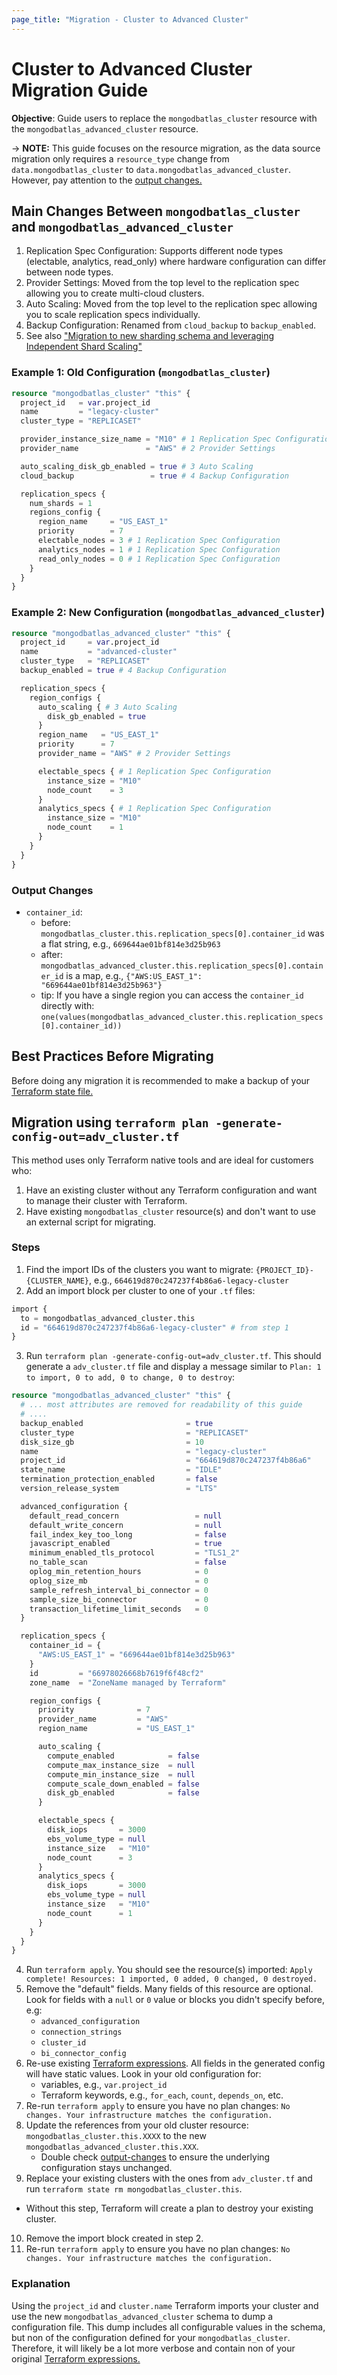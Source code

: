 ```yaml
---
page_title: "Migration - Cluster to Advanced Cluster"
---
```


# Cluster to Advanced Cluster Migration Guide

**Objective**: Guide users to replace the `mongodbatlas_cluster` resource with the `mongodbatlas_advanced_cluster` resource.

-> **NOTE:** This guide focuses on the resource migration, as the data source migration only requires a `resource_type` change from `data.mongodbatlas_cluster` to `data.mongodbatlas_advanced_cluster`.  However, pay attention to the [output changes.](#output-changes)

## Main Changes Between `mongodbatlas_cluster` and `mongodbatlas_advanced_cluster`

1. Replication Spec Configuration: Supports different node types (electable, analytics, read_only) where hardware configuration can differ between node types.
2. Provider Settings: Moved from the top level to the replication spec allowing you to create multi-cloud clusters.
3. Auto Scaling: Moved from the top level to the replication spec allowing you to scale replication specs individually.
4. Backup Configuration: Renamed from `cloud_backup` to `backup_enabled`.
5. See also ["Migration to new sharding schema and leveraging Independent Shard Scaling"](advanced-cluster-new-sharding-schema#migration-sharded)

### Example 1: Old Configuration (`mongodbatlas_cluster`)

```terraform
resource "mongodbatlas_cluster" "this" {
  project_id   = var.project_id
  name         = "legacy-cluster"
  cluster_type = "REPLICASET"

  provider_instance_size_name = "M10" # 1 Replication Spec Configuration
  provider_name               = "AWS" # 2 Provider Settings

  auto_scaling_disk_gb_enabled = true # 3 Auto Scaling
  cloud_backup                 = true # 4 Backup Configuration

  replication_specs {
    num_shards = 1
    regions_config {
      region_name     = "US_EAST_1"
      priority        = 7
      electable_nodes = 3 # 1 Replication Spec Configuration
      analytics_nodes = 1 # 1 Replication Spec Configuration
      read_only_nodes = 0 # 1 Replication Spec Configuration
    }
  }
}
```

### Example 2: New Configuration (`mongodbatlas_advanced_cluster`)

```terraform
resource "mongodbatlas_advanced_cluster" "this" {
  project_id     = var.project_id
  name           = "advanced-cluster"
  cluster_type   = "REPLICASET"
  backup_enabled = true # 4 Backup Configuration

  replication_specs {
    region_configs {
      auto_scaling { # 3 Auto Scaling
        disk_gb_enabled = true
      }
      region_name   = "US_EAST_1"
      priority      = 7
      provider_name = "AWS" # 2 Provider Settings

      electable_specs { # 1 Replication Spec Configuration
        instance_size = "M10"
        node_count    = 3
      }
      analytics_specs { # 1 Replication Spec Configuration
        instance_size = "M10"
        node_count    = 1
      }
    }
  }
}
```

### Output Changes

- `container_id`:
  - before: `mongodbatlas_cluster.this.replication_specs[0].container_id` was a flat string, e.g., `669644ae01bf814e3d25b963`
  - after: `mongodbatlas_advanced_cluster.this.replication_specs[0].container_id` is a map, e.g., `{"AWS:US_EAST_1": "669644ae01bf814e3d25b963"}`
  - tip: If you have a single region you can access the `container_id` directly with: `one(values(mongodbatlas_advanced_cluster.this.replication_specs[0].container_id))`

## Best Practices Before Migrating
Before doing any migration it is recommended to make a backup of your [Terraform state file.](https://developer.hashicorp.com/terraform/cli/commands/state)

## Migration using `terraform plan -generate-config-out=adv_cluster.tf`
This method uses only Terraform native tools and are ideal for customers who:
1. Have an existing cluster without any Terraform configuration and want to manage their cluster with Terraform.
2. Have existing `mongodbatlas_cluster` resource(s) and don't want to use an external script for migrating.

### Steps

1. Find the import IDs of the clusters you want to migrate: `{PROJECT_ID}-{CLUSTER_NAME}`, e.g., `664619d870c247237f4b86a6-legacy-cluster`
2. Add an import block per cluster to one of your `.tf` files:
  ```terraform
  import {
    to = mongodbatlas_advanced_cluster.this
    id = "664619d870c247237f4b86a6-legacy-cluster" # from step 1
  }
  ```
3. Run `terraform plan -generate-config-out=adv_cluster.tf`. This should generate a `adv_cluster.tf` file and display a message similar to `Plan: 1 to import, 0 to add, 0 to change, 0 to destroy`:
  ```terraform
  resource "mongodbatlas_advanced_cluster" "this" {
    # ... most attributes are removed for readability of this guide
    # ....
    backup_enabled                       = true
    cluster_type                         = "REPLICASET"
    disk_size_gb                         = 10
    name                                 = "legacy-cluster"
    project_id                           = "664619d870c247237f4b86a6"
    state_name                           = "IDLE"
    termination_protection_enabled       = false
    version_release_system               = "LTS"

    advanced_configuration {
      default_read_concern                 = null
      default_write_concern                = null
      fail_index_key_too_long              = false
      javascript_enabled                   = true
      minimum_enabled_tls_protocol         = "TLS1_2"
      no_table_scan                        = false
      oplog_min_retention_hours            = 0
      oplog_size_mb                        = 0
      sample_refresh_interval_bi_connector = 0
      sample_size_bi_connector             = 0
      transaction_lifetime_limit_seconds   = 0
    }

    replication_specs {
      container_id = {
        "AWS:US_EAST_1" = "669644ae01bf814e3d25b963"
      }
      id         = "66978026668b7619f6f48cf2"
      zone_name  = "ZoneName managed by Terraform"

      region_configs {
        priority              = 7
        provider_name         = "AWS"
        region_name           = "US_EAST_1"

        auto_scaling {
          compute_enabled            = false
          compute_max_instance_size  = null
          compute_min_instance_size  = null
          compute_scale_down_enabled = false
          disk_gb_enabled            = false
        }

        electable_specs {
          disk_iops       = 3000
          ebs_volume_type = null
          instance_size   = "M10"
          node_count      = 3
        }
        analytics_specs {
          disk_iops       = 3000
          ebs_volume_type = null
          instance_size   = "M10"
          node_count      = 1
        }
      }
    }
  }
  ```
4. Run `terraform apply`. You should see the resource(s) imported: `Apply complete! Resources: 1 imported, 0 added, 0 changed, 0 destroyed.`
5. Remove the "default" fields. Many fields of this resource are optional. Look for fields with a `null` or `0` value or blocks you didn't specify before, e.g:
   - `advanced_configuration`
   - `connection_strings`
   - `cluster_id`
   - `bi_connector_config`
6. Re-use existing [Terraform expressions](https://developer.hashicorp.com/terraform/language/expressions). All fields in the generated config will have static values. Look in your old configuration for:
   - variables, e.g., `var.project_id`
   - Terraform keywords, e.g., `for_each`, `count`, `depends_on`, etc.
7. Re-run `terraform apply` to ensure you have no plan changes: `No changes. Your infrastructure matches the configuration.`
8. Update the references from your old cluster resource: `mongodbatlas_cluster.this.XXXX` to the new `mongodbatlas_advanced_cluster.this.XXX`.
   - Double check [output-changes](#output-changes) to ensure the underlying configuration stays unchanged.
9.  Replace your existing clusters with the ones from `adv_cluster.tf` and run `terraform state rm mongodbatlas_cluster.this`.
   - Without this step, Terraform will create a plan to destroy your existing cluster.
10. Remove the import block created in step 2.
11. Re-run `terraform apply` to ensure you have no plan changes: `No changes. Your infrastructure matches the configuration.`

### Explanation
Using the `project_id` and `cluster.name` Terraform imports your cluster and use the new `mongodbatlas_advanced_cluster` schema to dump a configuration file. This dump includes all configurable values in the schema, but non of the configuration defined for your `mongodbatlas_cluster`. Therefore, it will likely be a lot more verbose and contain non of your original [Terraform expressions.](https://developer.hashicorp.com/terraform/language/expressions)
